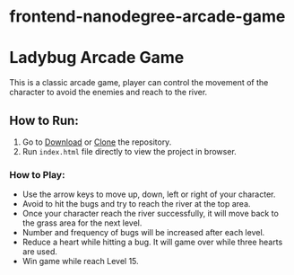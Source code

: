 frontend-nanodegree-arcade-game
===============================

# Ladybug Arcade Game
This is a classic arcade game, player can control the movement of the character to avoid the enemies and reach to the river.

## How to Run:
1. Go to [Download](https://github.com/linclsdy/ladybugarcadegame/archive/master.zip) or [Clone](https://github.com/linclsdy/ladybugarcadegame.git) the repository.
2. Run `index.html` file directly to view the project in browser.


### How to Play:

* Use the arrow keys to move up, down, left or right of your character.
* Avoid to hit the bugs and try to reach the river at the top area.
* Once your character reach the river successfully, it will move back to the grass area for the next level.
* Number and frequency of bugs will be increased after each level.
* Reduce a heart while hitting a bug. It will game over while three hearts are used.
* Win game while reach Level 15.
